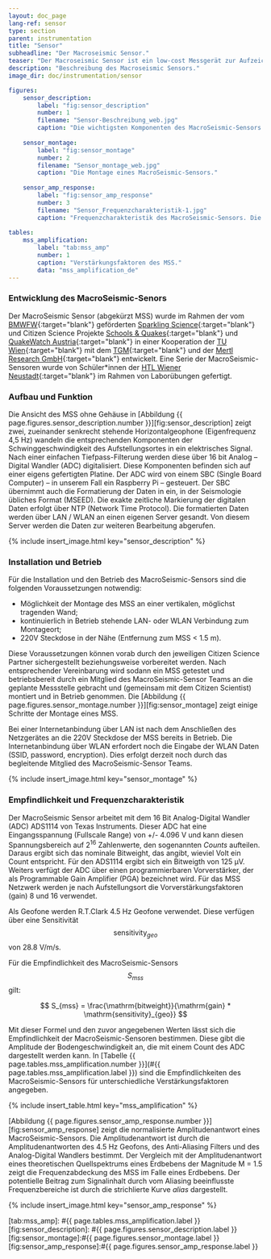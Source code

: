 ```yaml
---
layout: doc_page
lang-ref: sensor
type: section
parent: instrumentation
title: "Sensor"
subheadline: "Der Macroseismic Sensor."
teaser: "Der Macroseismic Sensor ist ein low-cost Messgerät zur Aufzeichnung der Bodengeschwindigkeit. Er besteht aus einem Raspberry Pi, einer ADC-Platine und zwei bis drei Geofonen."
description: "Beschreibung des Macroseismic Sensors."
image_dir: doc/instrumentation/sensor

figures:
    sensor_description:
        label: "fig:sensor_description"
        number: 1
        filename: "Sensor-Beschreibung_web.jpg"
        caption: "Die wichtigsten Komponenten des MacroSeismic-Sensors."
        
    sensor_montage:
        label: "fig:sensor_montage"
        number: 2
        filename: "Sensor_montage_web.jpg"
        caption: "Die Montage eines MacroSeismic-Sensors."
        
    sensor_amp_response:
        label: "fig:sensor_amp_response"
        number: 3
        filename: "Sensor_Frequenzcharakteristik-1.jpg"
        caption: "Frequenzcharakteristik des MacroSeismic-Sensors. Die Linie *MSS* zeigt die Amplitudenantwort des MSS, *alias* den zu erwartenden Aliasingeffekts des digitalen Filters des Analog-Digital Wandlers und *M 1,5* das theoretische Quellspektrum eines Erbebens mit einer lokalen Magnitude von 1.5."
        
tables:
    mss_amplification:
        label: "tab:mss_amp"
        number: 1
        caption: "Verstärkungsfaktoren des MSS."
        data: "mss_amplification_de"
---
```



### Entwicklung des MacroSeismic-Senors
Der MacroSeismic Sensor (abgekürzt MSS) wurde im Rahmen der vom [BMWFW][1]{:target="blank"} geförderten [Sparkling Science][2]{:target="blank"} und Citizen Science Projekte [Schools & Quakes][3]{:target="blank"} und [QuakeWatch Austria][4]{:target="blank"} in einer Kooperation der [TU Wien][5]{:target="blank"} mit dem [TGM][6]{:target="blank"} und der [Mertl Research GmbH][7]{:target="blank"} entwickelt. Eine Serie der MacroSeismic-Sensoren wurde von Schüler\*innen der [HTL Wiener Neustadt][8]{:target="blank"} im Rahmen von Laborübungen gefertigt.


### Aufbau und Funktion
Die Ansicht des MSS ohne Gehäuse in [Abbildung {{ page.figures.sensor_description.number }}][fig:sensor_description] zeigt zwei, zueinander senkrecht stehende Horizontalgeophone (Eigenfrequenz 4,5 Hz) wandeln die entsprechenden Komponenten der Schwinggeschwindigkeit des Aufstellungsortes in ein elektrisches Signal. Nach einer einfachen Tiefpass-Filterung werden diese über 16 bit Analog – Digital Wandler (ADC) digitalisiert. Diese Komponenten befinden sich auf einer eigens gefertigten Platine. Der ADC wird von einem SBC (Single Board Computer) – in unserem Fall ein Raspberry Pi – gesteuert. Der SBC übernimmt auch die Formatierung der Daten in ein, in der Seismologie übliches Format (MSEED). Die exakte zeitliche Markierung der digitalen Daten erfolgt über NTP (Network Time Protocol). Die formatierten Daten werden über LAN / WLAN an einen eigenen Server gesandt. Von diesem Server werden die Daten zur weiteren Bearbeitung abgerufen.

{% include insert_image.html key="sensor_description" %}

### Installation und Betrieb
Für die Installation und den Betrieb des MacroSeismic-Sensors sind die folgenden Voraussetzungen notwendig:
* Möglichkeit der Montage des MSS an einer vertikalen, möglichst tragenden Wand; 
* kontinuierlich in Betrieb stehende LAN- oder WLAN Verbindung zum Montageort;
* 220V Steckdose in der Nähe (Entfernung zum MSS < 1.5 m).

Diese Voraussetzungen können vorab durch den jeweiligen Citizen Science Partner sichergestellt beziehungsweise vorbereitet werden. Nach entsprechender Vereinbarung wird sodann ein MSS getestet und betriebsbereit durch ein Mitglied des MacroSeismic-Sensor Teams an die geplante Messstelle gebracht und (gemeinsam mit dem Citizen Scientist) montiert und in Betrieb genommen. Die [Abbildung {{ page.figures.sensor_montage.number }}][fig:sensor_montage] zeigt einige Schritte der Montage eines MSS.

Bei einer Internetanbindung über LAN ist nach dem Anschließen des Netzgerätes an die 220V Steckdose der MSS bereits in Betrieb. Die Internetanbindung über WLAN erfordert noch die Eingabe der WLAN Daten (SSID, password, encryption). Dies erfolgt derzeit noch durch das begleitende Mitglied des MacroSeismic-Sensor Teams.

{% include insert_image.html key="sensor_montage" %}


### Empfindlichkeit und Frequenzcharakteristik
Der MacroSeismic Sensor arbeitet mit dem 16 Bit Analog-Digital Wandler (ADC) ADS1114 von Texas Instruments. Dieser ADC hat eine Eingangsspannung (Fullscale Range) von +/- 4.096 V und kann diesen Spannungsbereich auf 2<sup>16</sup> Zahlenwerte, den sogenannten *Counts* aufteilen. Daraus ergibt sich das nominale Bitweight, das angibt, wieviel Volt ein Count entspricht. Für den ADS1114 ergibt sich ein Bitweigth von 125 &mu;V. Weiters verfügt der ADC über einen programmierbaren Vorverstärker, der als Programmable Gain Amplifier (PGA) bezeichnet wird. Für das MSS Netzwerk werden je nach Aufstellungsort die Vorverstärkungsfaktoren (gain) 8 und 16 verwendet.

Als Geofone werden R.T.Clark 4.5 Hz Geofone verwendet. Diese verfügen über eine Sensitivität $$ \mathrm{sensitivity}_{geo} $$ von 28.8 V/m/s.

Für die Empfindlichkeit des MacroSeismic-Sensors $$ S_{mss} $$gilt:

$$
S_{mss} = \frac{\mathrm{bitweight}}{\mathrm{gain} * \mathrm{sensitivity}_{geo}}
$$

Mit dieser Formel und den zuvor angegebenen Werten lässt sich die Empfindlichkeit der MacroSeismic-Sensoren bestimmen. Diese gibt die Amplitude der Bodengeschwindigkeit an, die mit einem Count des ADC dargestellt werden kann. In [Tabelle {{ page.tables.mss_amplification.number }}](#{{ page.tables.mss_amplification.label }}) sind die Empfindlichkeiten des MacroSeismic-Sensors für unterschiedliche Verstärkungsfaktoren angegeben.

{% include insert_table.html key="mss_amplification" %}


[Abbildung {{ page.figures.sensor_amp_response.number }}][fig:sensor_amp_response] zeigt die normalisierte Amplitudenantwort eines MacroSeismic-Sensors. Die Amplitudenantwort ist durch die Amplitudenantworten des 4.5 Hz Geofons, des Anti-Aliasing Filters und des Analog-Digital Wandlers bestimmt. Der Vergleich mit der Amplitudenantwort eines theoretischen Quellspektrums eines Erdbebens der Magnitude M = 1.5 zeigt die Frequenzabdeckung des MSS im Falle eines Erdbebens. Der potentielle Beitrag zum Signalinhalt durch vom Aliasing beeinflusste Frequenzbereiche ist durch die strichlierte Kurve _alias_ dargestellt.

{% include insert_image.html key="sensor_amp_response" %}


[1]: https://www.bmbwf.gv.at/
[2]: https://www.sparklingscience.at/
[3]: https://www.sparklingscience.at/en/projects/show.html?--typo3_neos_nodetypes-page[id]=857
[4]: https://www.zamg.ac.at/cms/de/forschung/geophysik/forschung-erdbeben/quake-watch
[5]: https://www.tuwien.ac.at/
[6]: https://www.tgm.ac.at/
[7]: http://www.mertl-research.at/
[8]: http://www.htlwrn.ac.at/

[tab:mss_amp]: #{{ page.tables.mss_amplification.label }}
[fig:sensor_description]: #{{ page.figures.sensor_description.label }}
[fig:sensor_montage]:#{{ page.figures.sensor_montage.label }}
[fig:sensor_amp_response]:#{{ page.figures.sensor_amp_response.label }}
